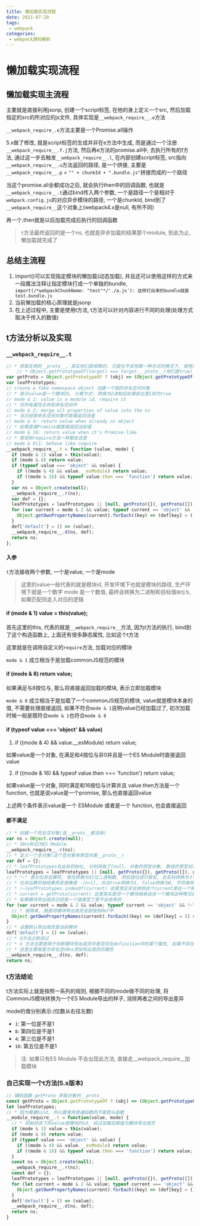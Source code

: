 ```yaml
---
title: 懒加载实现流程
date: 2021-07-20
tags:
 - webpack
categories: 
 - webpack源码解析
---
```


# 懒加载实现流程

## 懒加载实现主流程

主要就是直接利用jsonp, 创建一个script标签, 在他的身上定义一个src, 然后加载指定的src的所对应的js文件, 具体实现是`__webpack_require__.e`方法

`__webpack_require_.e`方法主要是一个Promise.all操作

5.x做了修改, 就是script标签的生成并非在e方法中生成, 而是通过一个注册`__webpack_require__.f.j`方法, 然后再e方法的promise.all中, 去执行所有的f方法, 通过这一步去触发`__webpack_require__.l`, 在内部创建script标签, src指向`__webpack_require__.u`方法返回的路径, 是一个拼接, 主要是`__webpack_require__.p` + `"" + chunkId + ".bundle.js"`拼接而成的一个路径

当这个promise.all全都成功之后, 就会执行then中的回调函数, 也就是`__webpack_require__.t`通过bind传入两个参数, 一个是路径一个是相对于`webpack.config.js`的对应异步模块的路径, 一个是chunkId, bind到了`__webpack_require__`这个对象上(webpack4.x是null, 有所不同)

再一个.then就是以后加载完成后执行的回调函数

> `t`方法最终返回的是一个ns, 也就是异步加载的结果那个module, 到此为止, 懒加载就完成了

## 总结主流程

1. import()可以实现指定模块的懒加载(动态加载), 并且还可以使用这样的方式来一段魔法注释让指定模块打成一个单独的bundle, `import(/*webpackChunkName: "test"*/'./a.js'): 这样打出来的bundle就是test.bundle.js`
2. 当前懒加载的核心原理就是jsonp
3. 在上述过程中, 主要是使用t方法, t方法可以针对内容进行不同的处理(处理方式取决于传入的数值)

## t方法分析以及实现

### `__webpack_require__.t`

```js
// * 获取实例的__proto__, 其实他们是相等的, 只是在不支持第一种方式的情况下, 使用第二种方式
    // * Object.getPrototypeOf(target) === target.__ptoto__(他们是true)
var getProto = Object.getPrototypeOf ? (obj) => (Object.getPrototypeOf(obj)) : (obj) => (obj.__proto__);
var leafPrototypes;
// create a fake namespace object 创建一个假的命名空间对象
// * 表示value是一个模块ID, 计算方式: 转换为2进制后如果各位是1则为true
// mode & 1: value is a module id, require it  
// * 将所有属性合并到命名空间中
// mode & 2: merge all properties of value into the ns 
// * 当已经是命名空间对象时直接返回该值
// mode & 4: return value when already ns object
// * 如果是类Promise都直接返回当前值
// mode & 16: return value when it's Promise-like
// * 表现和require方法一样都走这里
// mode & 8|1: behave like require
__webpack_require__.t = function (value, mode) {
  if (mode & 1) value = this(value);
  if (mode & 8) return value;
  if (typeof value === 'object' && value) {
    if ((mode & 4) && value.__esModule) return value;
    if ((mode & 16) && typeof value.then === 'function') return value;
  }
  var ns = Object.create(null);
  __webpack_require__.r(ns);
  var def = {};
  leafPrototypes = leafPrototypes || [null, getProto({}), getProto([]), getProto(getProto)];
  for (var current = mode & 2 && value; typeof current == 'object' && !~leafPrototypes.indexOf(current); current = getProto(current)) {
    Object.getOwnPropertyNames(current).forEach((key) => (def[key] = () => (value[key])));
  }
  def['default'] = () => (value);
  __webpack_require__.d(ns, def);
  return ns;
};
```

#### 入参

`t`方法接收两个参数, 一个是value, 一个是mode

> 这里的value一般代表的就是模块id, 开发环境下也就是模块的路径, 生产环境下就是一个数字
> mode 是一个数值, 最终会转换为二进制和目标值`按位与`, 如果匹配则走入对应的逻辑

#### if (mode & 1) value = this(value);

首先这里的this, 代表的就是`__webpack_require__`方法, 因为t方法的执行, bind到了这个构造函数上, 上面还有很多静态属性, 比如这个t方法

这里就是在调用自定义的`require`方法, 加载对应的模块

`mode & 1` 成立相当于是加载commonJS规范的模块

#### if (mode & 8) return value;

如果满足与8按位与, 那么将直接返回加载的模块, 表示立即加载模块

`mode & 8` 成立相当于是加载了一个commonJS规范的模块, value就是模块本身的值, 不需要处理直接返回, 如果不符合`mode & 1`说明value已经加载过了, 初次加载时候一般是既符合`mode & 1`也符合`mode & 8`

#### if (typeof value === 'object' && value) 

1. if ((mode & 4) && value.__esModule) return value;

如果value是一个对象, 在满足和4按位与非0并且是一个ES Module时直接返回value

2. if ((mode & 16) && typeof value.then === 'function') return value;

如果value是一个对象, 同时满足和16按位与计算并且 value.then方法是一个function, 也就是说value是一个promise, 那么也直接返回value

上述两个条件表示value是一个 ESModule 或者是一个 function, 也会直接返回

#### 都不满足

```js
// * 创建一个完全空对象(连__proto__都没有)
var ns = Object.create(null);
// * 将ns标记为ES Module
__webpack_require__.r(ns);
// * 定义一个空对象(这个空对象有原型对象__proto__)
var def = {};
// * leafPrototypes在此处初始化, 分别获取了[null, 对象的原型对象, 数组的原型对象, 以及函数的原型对象]
leafPrototypes = leafPrototypes || [null, getProto({}), getProto([]), getProto(getProto)];
// * "~" 表示位非运算符, 首先转换为32位二进制数, 然后逐位进行取反, 在反码转换为十进制浮点数。
// * 位非运算符就结果而言很像是 -(n+1), 并且true转换为1, false转换为0, 字符串转换为0, 引用转换为0, 因此除了true是-2， 其他的结果都是-1
// * !~leafPrototypes.indexOf(current) 这里其实实在排除这个current是在一个模块对象, 并且他是一个原型对象
// * current = getProto(current) 这里其实是将一个模块继承自另一个模块这种情况拿出来, 直到最后一层
// * 如果模块导出成员已经是一个值类型了是不会进来的
for (var current = mode & 2 && value; typeof current == 'object' && !~leafPrototypes.indexOf(current); current = getProto(current)) {
  // * 很简单, 就是将模块导出成员全部放到def中
  Object.getOwnPropertyNames(current).forEach((key) => (def[key] = () => (value[key])));
}
// * 设置默认导出成员是当前模块
def['default'] = () => (value);
// * d方法之前说过
// * d 方法主要是用于判断模块导出成员中是否存在definition中的某个属性, 如果不存在, 则会添加该属性, 并添加一个getter
// * 这里主要就是为命名空间ns添加导出成员的属性
__webpack_require__.d(ns, def);
return ns;
```

### t方法结论

t方法实际上就是按照一系列的规则, 根据不同的mode做不同的处理, 将CommonJS模块转换为一个ES Module导出的样子, 消除两者之间的导出差异

mode的值分别表示:(位数从右往左数)
+ `1`: 第一位是不是1
+ `8`: 第四位是不是1
+ `4`: 第三位是不是1
+ `16`: 第五位是不是1

> 注: 如果只有ES Module 不会出现此方法, 直接走__webpack_require__加载模块

### 自己实现一个t方法(5.x版本)

```js
// 辅助函数 getProto 获取对象的__proto__
const getProto = Object.getPrototypeOf ? (obj) => (Object.getPrototypeOf(obj)) : (obj) => (obj.__proto__);
let leafPrototypes;
// * 因为需要bind, 所以要使用普通函数而不是箭头函数
__module_require__.t = function(value, mode) {
  // * 初始状态下的value是模块的id, 经过加载后赋值为模块导出成员
  if (mode & 1) value = this(value);
  if (mode & 8) return value;
  if (typeof value === 'object' && value) {
    if ((mode & 4) && value.__esModule) return value;
    if ((mode & 16) && typeof value.then === 'function') return value;
  }
  const ns = Object.create(null);
  __webpack_require__.r(ns);
  const def = {};
  leafPrototypes = leafPrototypes || [null, getProto({}), getProto([]), getProto(getProto)];
  for (let current = mode & 2 && value; typeof current === 'object' && !~leafPrototypes.indexOf(current); current = getProto(current)) {
    Object.getOwnPropertyNames(current).forEach((key) => (def[key] = () => (value[key])));
  }
  def['default'] = () => (value);
  __webpack_require__.d(ns, def);
  return ns;
}
```
